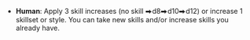 
+ **Human**: Apply 3 skill increases (no skill ⮕d8⮕d10⮕d12) or increase 1 skillset or style. You can take new skills and/or increase skills you already have.